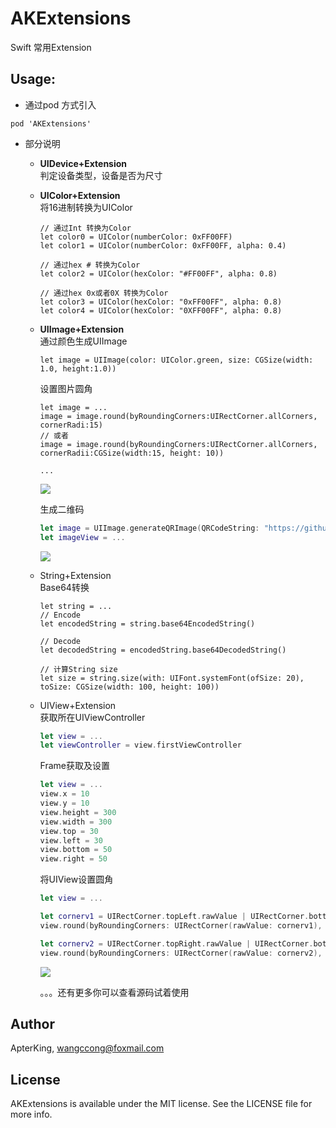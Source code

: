 # AKExtensions
Swift 常用Extension

## Usage:   
 
- 通过pod 方式引入

``` pod 'AKExtensions' ```
	
- 部分说明

	- **UIDevice+Extension**   
		判定设备类型，设备是否为尺寸
	- **UIColor+Extension**   
		将16进制转换为UIColor  
		
		``` swifty
		// 通过Int 转换为Color
		let color0 = UIColor(numberColor: 0xFF00FF)
		let color1 = UIColor(numberColor: 0xFF00FF, alpha: 0.4)
			
		// 通过hex # 转换为Color
		let color2 = UIColor(hexColor: "#FF00FF", alpha: 0.8)
			
		// 通过hex 0x或者0X 转换为Color
		let color3 = UIColor(hexColor: "0xFF00FF", alpha: 0.8)
		let color4 = UIColor(hexColor: "0XFF00FF", alpha: 0.8)
		```
	- **UIImage+Extension**  
		通过颜色生成UIImage  
		
		``` Swifty
		let image = UIImage(color: UIColor.green, size: CGSize(width: 1.0, height:1.0))
		```  
		
		设置图片圆角  
		
		``` swifty   
		let image = ...
		image = image.round(byRoundingCorners:UIRectCorner.allCorners, cornerRadi:15)
		// 或者
		image = image.round(byRoundingCorners:UIRectCorner.allCorners, cornerRadii:CGSize(width:15, height: 10))
		
		...
		```
		
		![](http://ww1.sinaimg.cn/large/92ce04b2gy1ffh8ip2m5wj20ke0cqq5y.jpg)
		
		生成二维码
		
		``` swift
		let image = UIImage.generateQRImage(QRCodeString: "https://github.com/ApterKing/AKSwifty", logo: UIImage(named: "logo"), size: CGSize(width: 1024, height: 1024))
		let imageView = ...
		```
		
		![](http://ww1.sinaimg.cn/large/92ce04b2gy1ffh9rcrxkwj20em0bqwfz.jpg)
		
	- String+Extension  
		Base64转换
		
		``` swifty
		let string = ...
		// Encode
		let encodedString = string.base64EncodedString()
		
		// Decode
		let decodedString = encodedString.base64DecodedString()
		
		// 计算String size
		let size = string.size(with: UIFont.systemFont(ofSize: 20), toSize: CGSize(width: 100, height: 100))
		```
	- UIView+Extension  
		获取所在UIViewController  
		
		``` swift
		let view = ...
		let viewController = view.firstViewController
		```
		
		Frame获取及设置  
		
		``` swift
		let view = ...
		view.x = 10
		view.y = 10
		view.height = 300
		view.width = 300
		view.top = 30
		view.left = 30
		view.bottom = 50
		view.right = 50
		```
		
		将UIView设置圆角
		
		``` swift
		let view = ...
		
		let cornerv1 = UIRectCorner.topLeft.rawValue | UIRectCorner.bottomRight.rawValue
        view.round(byRoundingCorners: UIRectCorner(rawValue: cornerv1), cornerRadi: 45)
        
       let cornerv2 = UIRectCorner.topRight.rawValue | UIRectCorner.bottomLeft.rawValue | UIRectCorner.bottomRight.rawValue
        view.round(byRoundingCorners: UIRectCorner(rawValue: cornerv2), cornerRadii: CGSize(width: 45, height: 45))
		```
		
		![](http://ww1.sinaimg.cn/large/92ce04b2gy1ffh9sbqhfcj20ke08g74h.jpg)
		
		。。。还有更多你可以查看源码试着使用
		
## Author

ApterKing, wangccong@foxmail.com

## License

AKExtensions is available under the MIT license. See the LICENSE file for more info.
